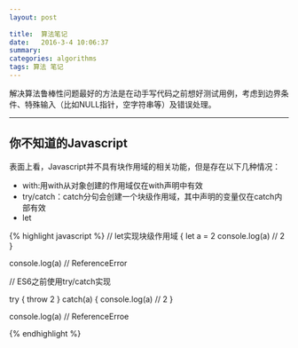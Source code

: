 ```yaml
---
layout: post 
  
title:  算法笔记
date:   2016-3-4 10:06:37
summary:
categories: algorithms
tags: 算法 笔记
---
```


解决算法鲁棒性问题最好的方法是在动手写代码之前想好测试用例，考虑到边界条件、特殊输入（比如NULL指针，空字符串等）及错误处理。

<hr>

## 你不知道的Javascript

表面上看，Javascript并不具有块作用域的相关功能，但是存在以下几种情况：

- with:用with从对象创建的作用域仅在with声明中有效
- try/catch：catch分句会创建一个块级作用域，其中声明的变量仅在catch内部有效
- let

{% highlight javascript %}
// let实现块级作用域
{
  let a = 2
  console.log(a)  // 2
}

console.log(a)  // ReferenceError

// ES6之前使用try/catch实现

try {
  throw 2
} catch(a) {
  console.log(a)  // 2
}

console.log(a)  // ReferenceErroe

{% endhighlight %}

